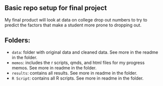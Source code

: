 ## Basic repo setup for final project

My final product will look at data on college drop out numbers to try to predict the factors that make a student more prone to dropping out.

## Folders:

-   `data`: folder with original data and cleaned data. See more in the readme in the folder.
-   `memos`: includes the r scripts, qmds, and html files for my progress memos. See more in readme in the folder.
-   `results`: contains all results. See more in readme in the folder.
-   `R Script`: contains all R scripts. See more in readme in the folder.